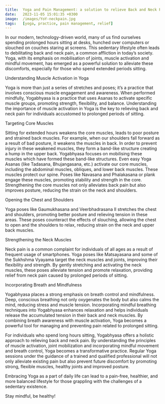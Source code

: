 ```yaml
---
title:  Yoga and Pain Management: a solution to relieve Back and Neck Pain
date:   2023-11-05 15:01:35 +0300
image:  /images/YoY-neckpain.jpg
tags:   [yoga, practice, pain management, relief]
---
```


In our modern, technology-driven world, many of us find ourselves spending prolonged hours sitting at desks, hunched over computers or slouched on couches staring at screens. This sedentary lifestyle often leads to debilitating back and neck pain, a common affliction in today’s society. Yoga, with its emphasis on mobilisation of joints, muscle activation and mindful movement, has emerged as a powerful solution to alleviate these discomforts, especially for those who spend extended periods sitting.

Understanding Muscle Activation in Yoga

Yoga is more than just a series of stretches and poses; it’s a practice that involves conscious muscle engagement and awareness. When performed mindfully, Yogabhyasa is a practice that uses Asanas to activate specific muscle groups, promoting strength, flexibility, and balance. Understanding the importance of muscle activation in Yoga is the key to relieving back and neck pain for individuals accustomed to prolonged periods of sitting.

Targeting Core Muscles

Sitting for extended hours weakens the core muscles, leads to poor posture and strained back muscles. For example, when our shoulders fall forward as a result of bad posture, it weakens the muscles in back. In order to prevent injury in these weakened muscles, they form a band-like structure creating a hump in the upper back. Yogabhyasa focuses on mobilising these muscles which have formed these band-like structures. Even easy Yoga Asanas (like Tadasana, Bhujangasana, etc.) activate our core muscles, including the abdominal muscles, obliques, and lower back muscles. These muscles protect our spine. Poses like Navasana and Phalakasana or plank engage these muscles, promoting stability and strength in the core. Strengthening the core muscles not only alleviates back pain but also improves posture, reducing the strain on the neck and shoulders.

Opening the Chest and Shoulders

Yoga poses like Gaumukhasana and Veerbhadrasana II stretches the chest and shoulders, promoting better posture and relieving tension in these areas. These poses counteract the effects of slouching, allowing the chest to open and the shoulders to relax, reducing strain on the neck and upper back muscles.

Strengthening the Neck Muscles

Neck pain is a common complaint for individuals of all ages as a result of frequent usage of smartphones. Yoga poses like Matsayasana and some of the Sukhshma Vyayama target the neck muscles and joints, improving their flexibility and strength. By gently stretching and activating the neck muscles, these poses alleviate tension and promote relaxation, providing relief from neck pain caused by prolonged periods of sitting.

Incorporating Breath and Mindfulness

Yogabhyasa places a strong emphasis on breath control and mindfulness. Deep, conscious breathing not only oxygenates the body but also calms the mind, reducing stress and muscle tension. Incorporating mindful breathing techniques into Yogabhyasa enhances relaxation and helps individuals release the accumulated tension in their back and neck muscles. By combining breath awareness with muscle activation, Yoga becomes a powerful tool for managing and preventing pain related to prolonged sitting.

For individuals who spend long hours sitting, Yogabhyasa offers a holistic approach to relieving back and neck pain. By understanding the principles of muscle activation, joint mobilization and incorporating mindful movement and breath control, Yoga becomes a transformative practice. Regular Yoga sessions under the guidance of a trained and qualified professional will not only alleviate existing pain but also prevent future discomfort by promoting strong, flexible muscles, healthy joints and improved posture.

Embracing Yoga as a part of daily life can lead to a pain-free, healthier, and more balanced lifestyle for those grappling with the challenges of a sedentary existence.

Stay mindful, be healthy!
